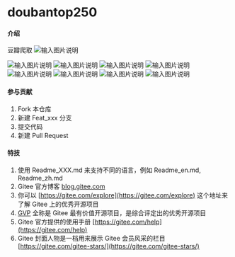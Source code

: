 # doubantop250

#### 介绍
豆瓣爬取
![输入图片说明](https://images.gitee.com/uploads/images/2021/0327/145617_054954e4_8681257.png "Snipaste_2021-03-27_14-25-09.png")

![输入图片说明](https://images.gitee.com/uploads/images/2021/0327/145555_fd8bcb77_8681257.png "Snipaste_2021-03-27_14-24-48.png")
![输入图片说明](https://images.gitee.com/uploads/images/2021/0327/145630_8421c72a_8681257.png "Snipaste_2021-03-27_14-24-32.png")
![输入图片说明](https://images.gitee.com/uploads/images/2021/0327/145652_cf6119a3_8681257.png "Snipaste_2021-03-27_14-20-41.png")
![输入图片说明](https://images.gitee.com/uploads/images/2021/0327/145714_8b55d484_8681257.png "Snipaste_2021-03-27_14-21-11.png")
![输入图片说明](https://images.gitee.com/uploads/images/2021/0327/145724_4af511ff_8681257.png "Snipaste_2021-03-27_14-21-11.png")
![输入图片说明](https://images.gitee.com/uploads/images/2021/0327/145737_3ed88b37_8681257.png "Snipaste_2021-03-27_14-21-40.png")
![输入图片说明](https://images.gitee.com/uploads/images/2021/0327/145751_6fdbf807_8681257.png "Snipaste_2021-03-27_14-22-01.png")
![输入图片说明](https://images.gitee.com/uploads/images/2021/0327/145803_b78233c3_8681257.png "Snipaste_2021-03-27_14-22-15.png")
#### 参与贡献

1.  Fork 本仓库
2.  新建 Feat_xxx 分支
3.  提交代码
4.  新建 Pull Request


#### 特技

1.  使用 Readme\_XXX.md 来支持不同的语言，例如 Readme\_en.md, Readme\_zh.md
2.  Gitee 官方博客 [blog.gitee.com](https://blog.gitee.com)
3.  你可以 [https://gitee.com/explore](https://gitee.com/explore) 这个地址来了解 Gitee 上的优秀开源项目
4.  [GVP](https://gitee.com/gvp) 全称是 Gitee 最有价值开源项目，是综合评定出的优秀开源项目
5.  Gitee 官方提供的使用手册 [https://gitee.com/help](https://gitee.com/help)
6.  Gitee 封面人物是一档用来展示 Gitee 会员风采的栏目 [https://gitee.com/gitee-stars/](https://gitee.com/gitee-stars/)
